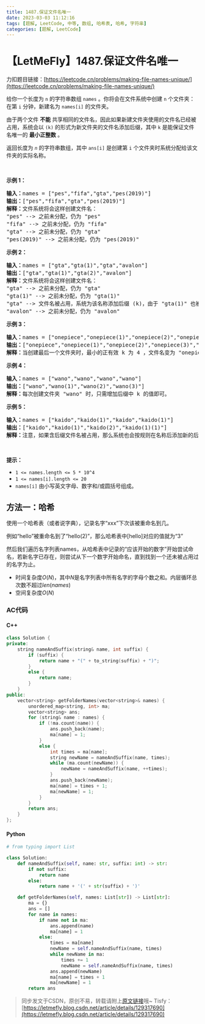 ```yaml
---
title: 1487.保证文件名唯一
date: 2023-03-03 11:12:16
tags: [题解, LeetCode, 中等, 数组, 哈希表, 哈希, 字符串]
categories: [题解, LeetCode]
---
```


# 【LetMeFly】1487.保证文件名唯一

力扣题目链接：[https://leetcode.cn/problems/making-file-names-unique/](https://leetcode.cn/problems/making-file-names-unique/)

<p>给你一个长度为 <code>n</code> 的字符串数组 <code>names</code> 。你将会在文件系统中创建 <code>n</code> 个文件夹：在第 <code>i</code> 分钟，新建名为 <code>names[i]</code> 的文件夹。</p>

<p>由于两个文件 <strong>不能</strong> 共享相同的文件名，因此如果新建文件夹使用的文件名已经被占用，系统会以 <code>(k)</code> 的形式为新文件夹的文件名添加后缀，其中 <code>k</code> 是能保证文件名唯一的 <strong>最小正整数</strong> 。</p>

<p>返回长度为<em> <code>n</code></em> 的字符串数组，其中 <code>ans[i]</code> 是创建第 <code>i</code> 个文件夹时系统分配给该文件夹的实际名称。</p>

<p>&nbsp;</p>

<p><strong>示例 1：</strong></p>

<pre><strong>输入：</strong>names = [&quot;pes&quot;,&quot;fifa&quot;,&quot;gta&quot;,&quot;pes(2019)&quot;]
<strong>输出：</strong>[&quot;pes&quot;,&quot;fifa&quot;,&quot;gta&quot;,&quot;pes(2019)&quot;]
<strong>解释：</strong>文件系统将会这样创建文件名：
&quot;pes&quot; --&gt; 之前未分配，仍为 &quot;pes&quot;
&quot;fifa&quot; --&gt; 之前未分配，仍为 &quot;fifa&quot;
&quot;gta&quot; --&gt; 之前未分配，仍为 &quot;gta&quot;
&quot;pes(2019)&quot; --&gt; 之前未分配，仍为 &quot;pes(2019)&quot;
</pre>

<p><strong>示例 2：</strong></p>

<pre><strong>输入：</strong>names = [&quot;gta&quot;,&quot;gta(1)&quot;,&quot;gta&quot;,&quot;avalon&quot;]
<strong>输出：</strong>[&quot;gta&quot;,&quot;gta(1)&quot;,&quot;gta(2)&quot;,&quot;avalon&quot;]
<strong>解释：</strong>文件系统将会这样创建文件名：
&quot;gta&quot; --&gt; 之前未分配，仍为 &quot;gta&quot;
&quot;gta(1)&quot; --&gt; 之前未分配，仍为 &quot;gta(1)&quot;
&quot;gta&quot; --&gt; 文件名被占用，系统为该名称添加后缀 (k)，由于 &quot;gta(1)&quot; 也被占用，所以 k = 2 。实际创建的文件名为 &quot;gta(2)&quot; 。
&quot;avalon&quot; --&gt; 之前未分配，仍为 &quot;avalon&quot;
</pre>

<p><strong>示例 3：</strong></p>

<pre><strong>输入：</strong>names = [&quot;onepiece&quot;,&quot;onepiece(1)&quot;,&quot;onepiece(2)&quot;,&quot;onepiece(3)&quot;,&quot;onepiece&quot;]
<strong>输出：</strong>[&quot;onepiece&quot;,&quot;onepiece(1)&quot;,&quot;onepiece(2)&quot;,&quot;onepiece(3)&quot;,&quot;onepiece(4)&quot;]
<strong>解释：</strong>当创建最后一个文件夹时，最小的正有效 k 为 4 ，文件名变为 &quot;onepiece(4)&quot;。
</pre>

<p><strong>示例 4：</strong></p>

<pre><strong>输入：</strong>names = [&quot;wano&quot;,&quot;wano&quot;,&quot;wano&quot;,&quot;wano&quot;]
<strong>输出：</strong>[&quot;wano&quot;,&quot;wano(1)&quot;,&quot;wano(2)&quot;,&quot;wano(3)&quot;]
<strong>解释：</strong>每次创建文件夹 &quot;wano&quot; 时，只需增加后缀中 k 的值即可。</pre>

<p><strong>示例 5：</strong></p>

<pre><strong>输入：</strong>names = [&quot;kaido&quot;,&quot;kaido(1)&quot;,&quot;kaido&quot;,&quot;kaido(1)&quot;]
<strong>输出：</strong>[&quot;kaido&quot;,&quot;kaido(1)&quot;,&quot;kaido(2)&quot;,&quot;kaido(1)(1)&quot;]
<strong>解释：</strong>注意，如果含后缀文件名被占用，那么系统也会按规则在名称后添加新的后缀 (k) 。
</pre>

<p>&nbsp;</p>

<p><strong>提示：</strong></p>

<ul>
	<li><code>1 &lt;= names.length &lt;= 5 * 10^4</code></li>
	<li><code>1 &lt;= names[i].length &lt;= 20</code></li>
	<li><code>names[i]</code> 由小写英文字母、数字和/或圆括号组成。</li>
</ul>


    
## 方法一：哈希

使用一个哈希表（或者说字典），记录名字“xxx”下次该被重命名到几。

例如“hello”被重命名到了“hello(2)”，那么哈希表中[hello]对应的值就为“3”

然后我们遍历名字列表names，从哈希表中记录的“应该开始的数字”开始尝试命名，若新名字已存在，则尝试从下一个数字开始命名，直到找到一个还未被占用过的名字为止。

+ 时间复杂度$O(N)$，其中$N$是名字列表中所有名字的字母个数之和。内层循环总次数不超过$len(names)$
+ 空间复杂度$O(N)$

### AC代码

#### C++

```cpp
class Solution {
private:
    string nameAndSuffix(string& name, int suffix) {
        if (suffix) {
            return name + "(" + to_string(suffix) + ")";
        }
        else {
            return name;
        }
    }
public:
    vector<string> getFolderNames(vector<string>& names) {
        unordered_map<string, int> ma;
        vector<string> ans;
        for (string& name : names) {
            if (!ma.count(name)) {
                ans.push_back(name);
                ma[name] = 1;
            }
            else {
                int times = ma[name];
                string newName = nameAndSuffix(name, times);
                while (ma.count(newName)) {
                    newName = nameAndSuffix(name, ++times);
                }
                ans.push_back(newName);
                ma[name] = times + 1;
                ma[newName] = 1;
            }
        }
        return ans;
    }
};
```

#### Python

```python
# from typing import List

class Solution:
    def nameAndSuffix(self, name: str, suffix: int) -> str:
        if not suffix:
            return name
        else:
            return name + '(' + str(suffix) + ')'

    def getFolderNames(self, names: List[str]) -> List[str]:
        ma = {}
        ans = []
        for name in names:
            if name not in ma:
                ans.append(name)
                ma[name] = 1
            else:
                times = ma[name]
                newName = self.nameAndSuffix(name, times)
                while newName in ma:
                    times += 1
                    newName = self.nameAndSuffix(name, times)
                ans.append(newName)
                ma[name] = times + 1
                ma[newName] = 1
        return ans
```

> 同步发文于CSDN，原创不易，转载请附上[原文链接](https://blog.letmefly.xyz/2023/03/03/LeetCode%201487.%E4%BF%9D%E8%AF%81%E6%96%87%E4%BB%B6%E5%90%8D%E5%94%AF%E4%B8%80/)哦~
> Tisfy：[https://letmefly.blog.csdn.net/article/details/129317690](https://letmefly.blog.csdn.net/article/details/129317690)

